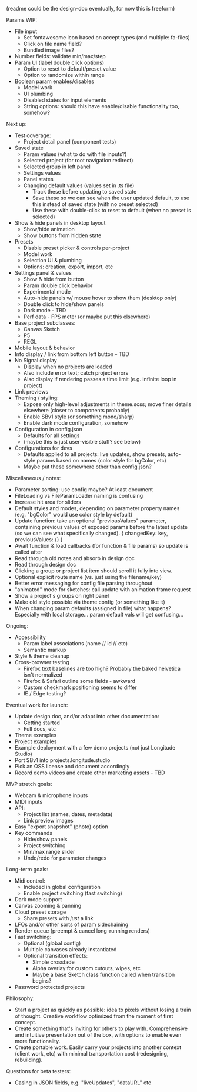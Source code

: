 (readme could be the design-doc eventually, for now this is freeform)

Params WIP:

-   File input
    -   Set fontawesome icon based on accept types (and multiple: fa-files)
    -   Click on file name field?
    -   Bundled image files?
-   Number fields: validate min/max/step
-   Param UI (label double click options)
    -   Option to reset to default/preset value
    -   Option to randomize within range
-   Boolean param enables/disables
    -   Model work
    -   UI plumbing
    -   Disabled states for input elements
    -   String options: should this have enable/disable functionality too, somehow?

Next up:

-   Test coverage:
    -   Project detail panel (component tests)
-   Saved state
    -   Param values (what to do with file inputs?)
    -   Selected project (for root navigation redirect)
    -   Selected group in left panel
    -   Settings values
    -   Panel states
    -   Changing default values (values set in .ts file)
        -   Track these before updating to saved state
        -   Save these so we can see when the user updated default, to use this instead of saved state (with no preset selected)
        -   Use these with double-click to reset to default (when no preset is selected)
-   Show & hide panels in desktop layout
    -   Show/hide animation
    -   Show buttons from hidden state
-   Presets
    -   Disable preset picker & controls per-project
    -   Model work
    -   Selection UI & plumbing
    -   Options: creation, export, import, etc
-   Settings panel & values
    -   Show & hide from button
    -   Param double click behavior
    -   Experimental mode
    -   Auto-hide panels w/ mouse hover to show them (desktop only)
    -   Double click to hide/show panels
    -   Dark mode - TBD
    -   Perf data - FPS meter (or maybe put this elsewhere)
-   Base project subclasses:
    -   Canvas Sketch
    -   P5
    -   REGL
-   Mobile layout & behavior
-   Info display / link from bottom left button - TBD
-   No Signal display
    -   Display when no projects are loaded
    -   Also include error text; catch project errors
    -   Also display if rendering passes a time limit (e.g. infinite loop in project)
-   Link previews
-   Theming / styling:
    -   Expose only high-level adjustments in theme.scss; move finer details elsewhere (closer to components probably)
    -   Enable SBv1 style (or something mono/sharp)
    -   Enable dark mode configuration, somehow
-   Configuration in config.json
    -   Defaults for all settings
    -   (maybe this is just user-visible stuff? see below)
-   Configurations for devs
    -   Defaults applied to all projects: live updates, show presets, auto-style params based on names (color style for bgColor, etc)
    -   Maybe put these somewhere other than config.json?

Miscellaneous / notes:

-   Parameter sorting: use config maybe? At least document
-   FileLoading vs FileParamLoader naming is confusing
-   Increase hit area for sliders
-   Default styles and modes, depending on parameter property names (e.g. "bgColor" would use color style by default)
-   Update function: take an optional "previousValues" parameter, containing previous values of exposed params before the latest update (so we can see what specifically changed).
    { changedKey: key, previousValues: {} }
-   Await function & load callbacks (for function & file params) so update is called after
-   Read through old notes and absorb in design doc
-   Read through design doc
-   Clicking a group or project list item should scroll it fully into view.
-   Optional explicit route name (vs. just using the filename/key)
-   Better error messaging for config file parsing throughout
-   "animated" mode for sketches: call update with animation frame request
-   Show a project's groups on right panel
-   Make old style possible via theme config (or something like it)
-   When changing param defaults (assigned in file) what happens? Especially with local storage... param default vals will get confusing...

Ongoing:

-   Accessibility
    -   Param label associations (name // id // etc)
    -   Semantic markup
-   Style & theme cleanup
-   Cross-browser testing
    -   Firefox text baselines are too high? Probably the baked helvetica isn't normalized
    -   Firefox & Safari outline some fields - awkward
    -   Custom checkmark positioning seems to differ
    -   IE / Edge testing?

Eventual work for launch:

-   Update design doc, and/or adapt into other documentation:
    -   Getting started
    -   Full docs, etc
-   Theme examples
-   Project examples
-   Example deployment with a few demo projects (not just Longitude Studio)
-   Port SBv1 into projects.longitude.studio
-   Pick an OSS license and document accordingly
-   Record demo videos and create other marketing assets - TBD

MVP stretch goals:

-   Webcam & microphone inputs
-   MIDI inputs
-   API:
    -   Project list (names, dates, metadata)
    -   Link preview images
-   Easy "export snapshot" (photo) option
-   Key commands
    -   Hide/show panels
    -   Project switching
    -   Min/max range slider
    -   Undo/redo for parameter changes

Long-term goals:

-   Midi control:
    -   Included in global configuration
    -   Enable project switching (fast switching)
-   Dark mode support
-   Canvas zooming & panning
-   Cloud preset storage
    -   Share presets with _just_ a link
-   LFOs and/or other sorts of param sidechaining
-   Render queue (preempt & cancel long-running renders)
-   Fast switching:
    -   Optional (global config)
    -   Multiple canvases already instantiated
    -   Optional transition effects:
        -   Simple crossfade
        -   Alpha overlay for custom cutouts, wipes, etc
        -   Maybe a base Sketch class function called when transition begins?
-   Password protected projects

Philosophy:

-   Start a project as quickly as possible: idea to pixels without losing a train of thought. Creative workflow optimized from the moment of first concept.
-   Create something that's inviting for others to play with. Comprehensive and intuitive presentation out of the box, with options to enable even more functionality.
-   Create portable work. Easily carry your projects into another context (client work, etc) with minimal transportation cost (redesigning, rebuilding).

Questions for beta testers:

-   Casing in JSON fields, e.g. "liveUpdates", "dataURL" etc
